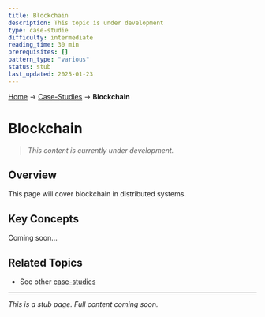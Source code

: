```yaml
---
title: Blockchain
description: This topic is under development
type: case-studie
difficulty: intermediate
reading_time: 30 min
prerequisites: []
pattern_type: "various"
status: stub
last_updated: 2025-01-23
---
```


<!-- Navigation -->
[Home](../introduction/index.md) → [Case-Studies](index.md) → **Blockchain**

# Blockchain

> *This content is currently under development.*

## Overview

This page will cover blockchain in distributed systems.

## Key Concepts

Coming soon...

## Related Topics

- See other [case-studies](index.md)

---

*This is a stub page. Full content coming soon.*

